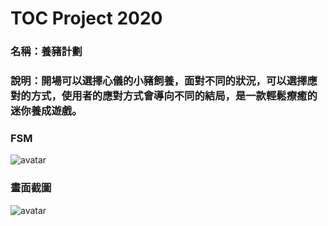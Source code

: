 # TOC Project 2020

### 名稱：養豬計劃

### 說明：開場可以選擇心儀的小豬飼養，面對不同的狀況，可以選擇應對的方式，使用者的應對方式會導向不同的結局，是一款輕鬆療癒的迷你養成遊戲。

### FSM

![avatar](https://i.imgur.com/0fEJuRe.png)

### 畫面截圖

![avatar](https://i.imgur.com/zqjYGYK.png)

